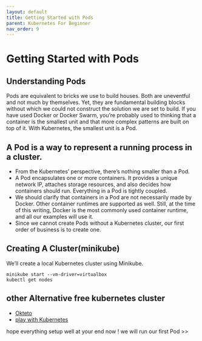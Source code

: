 ```yaml
---
layout: default
title: Getting Started with Pods
parent: Kubernetes For Beginner
nav_order: 9
---
```


# Getting Started with Pods

## Understanding Pods 

Pods are equivalent to bricks we use to build houses. Both are uneventful and not much by themselves. Yet, they 
are fundamental building blocks without which we could not construct the solution we are set to build.
If you have used Docker or Docker Swarm, you’re probably used to thinking that a container is the smallest unit
and that more complex patterns are built on top of it. With Kubernetes, the smallest unit is a Pod.

## A Pod is a way to represent a running process in a cluster.

- From the Kubernetes’ perspective, there’s nothing smaller than a Pod.
- A Pod encapsulates one or more containers. It provides a unique network IP, attaches storage resources, and also decides how containers should run. Everything in a Pod is tightly coupled.
- We should clarify that containers in a Pod are not necessarily made by Docker. Other container runtimes are supported as well. Still, at the time of this writing, Docker is the 
most commonly used container runtime, and all our examples will use it.
- Since we cannot create Pods without a Kubernetes cluster, our first order of business is to create one.

## Creating A Cluster(minikube)
We’ll create a local Kubernetes cluster using Minikube.

```
minikube start --vm-driver=virtualbox
kubectl get nodes

```
## other Alternative free kubernetes cluster 

- [Okteto](www.okteto.com)
- [play with Kubernetes](https://labs.play-with-docker.com/)

hope everything setup well at your end now ! we will run our first Pod >>

